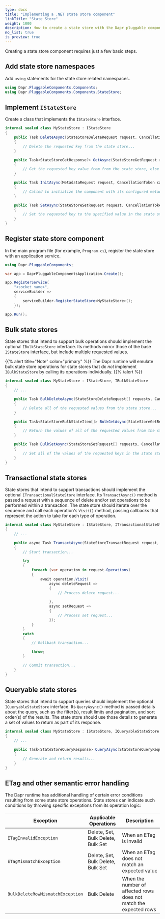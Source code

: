 ```yaml
---
type: docs
title: "Implementing a .NET state store component"
linkTitle: "State Store"
weight: 1000
description: How to create a state store with the Dapr pluggable components .NET SDK
no_list: true
is_preview: true
---
```


Creating a state store component requires just a few basic steps.

## Add state store namespaces

Add `using` statements for the state store related namespaces.

```csharp
using Dapr.PluggableComponents.Components;
using Dapr.PluggableComponents.Components.StateStore;
```

## Implement `IStateStore`

Create a class that implements the `IStateStore` interface.

```csharp
internal sealed class MyStateStore : IStateStore
{
    public Task DeleteAsync(StateStoreDeleteRequest request, CancellationToken cancellationToken = default)
    {
        // Delete the requested key from the state store...
    }

    public Task<StateStoreGetResponse?> GetAsync(StateStoreGetRequest request, CancellationToken cancellationToken = default)
    {
        // Get the requested key value from from the state store, else return null...
    }

    public Task InitAsync(MetadataRequest request, CancellationToken cancellationToken = default)
    {
        // Called to initialize the component with its configured metadata...
    }

    public Task SetAsync(StateStoreSetRequest request, CancellationToken cancellationToken = default)
    {
        // Set the requested key to the specified value in the state store...
    }
}
```

## Register state store component

In the main program file (for example, `Program.cs`), register the state store with an application service.

```csharp
using Dapr.PluggableComponents;

var app = DaprPluggableComponentsApplication.Create();

app.RegisterService(
    "<socket name>",
    serviceBuilder =>
    {
        serviceBuilder.RegisterStateStore<MyStateStore>();
    });

app.Run();
```

## Bulk state stores

State stores that intend to support bulk operations should implement the optional `IBulkStateStore` interface. Its methods mirror those of the base `IStateStore` interface, but include multiple requested values.

{{% alert title="Note" color="primary" %}}
The Dapr runtime will emulate bulk state store operations for state stores that do _not_ implement `IBulkStateStore` by calling its operations individually.
{{% /alert %}}

```csharp
internal sealed class MyStateStore : IStateStore, IBulkStateStore
{
    // ...

    public Task BulkDeleteAsync(StateStoreDeleteRequest[] requests, CancellationToken cancellationToken = default)
    {
        // Delete all of the requested values from the state store...
    }

    public Task<StateStoreBulkStateItem[]> BulkGetAsync(StateStoreGetRequest[] requests, CancellationToken cancellationToken = default)
    {
        // Return the values of all of the requested values from the state store...
    }

    public Task BulkSetAsync(StateStoreSetRequest[] requests, CancellationToken cancellationToken = default)
    {
        // Set all of the values of the requested keys in the state store...
    }
}
```

## Transactional state stores

State stores that intend to support transactions should implement the optional `ITransactionalStateStore` interface. Its `TransactAsync()` method is passed a request with a sequence of delete and/or set operations to be performed within a transaction. The state store should iterate over the sequence and call each operation's `Visit()` method, passing callbacks that represent the action to take for each type of operation.

```csharp
internal sealed class MyStateStore : IStateStore, ITransactionalStateStore
{
    // ...

    public async Task TransactAsync(StateStoreTransactRequest request, CancellationToken cancellationToken = default)
    {
        // Start transaction...

        try
        {
            foreach (var operation in request.Operations)
            {
                await operation.Visit(
                    async deleteRequest =>
                    {
                        // Process delete request...

                    },
                    async setRequest =>
                    {
                        // Process set request...
                    });
            }
        }
        catch
        {
            // Rollback transaction...

            throw;
        }

        // Commit transaction...
    }
}
```

## Queryable state stores

State stores that intend to support queries should implement the optional `IQueryableStateStore` interface. Its `QueryAsync()` method is passed details about the query, such as the filter(s), result limits and pagination, and sort order(s) of the results. The state store should use those details to generate a set of values to return as part of its response.

```csharp
internal sealed class MyStateStore : IStateStore, IQueryableStateStore
{
    // ...

    public Task<StateStoreQueryResponse> QueryAsync(StateStoreQueryRequest request, CancellationToken cancellationToken = default)
    {
        // Generate and return results...
    }
}
```

## ETag and other semantic error handling

The Dapr runtime has additional handling of certain error conditions resulting from some state store operations. State stores can indicate such conditions by throwing specific exceptions from its operation logic:

| Exception | Applicable Operations | Description
|---|---|---|
| `ETagInvalidException` | Delete, Set, Bulk Delete, Bulk Set | When an ETag is invalid |
| `ETagMismatchException`| Delete, Set, Bulk Delete, Bulk Set | When an ETag does not match an expected value |
| `BulkDeleteRowMismatchException` | Bulk Delete | When the number of affected rows does not match the expected rows |
